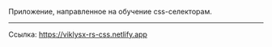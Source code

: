 Приложение, направленное на обучение css-селекторам.
***
Ссылка: https://viklysx-rs-css.netlify.app
